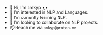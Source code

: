 - 👋 Hi, I’m amkyp  •͜ •
- 👀 I’m interested in NLP and Languages.
- 🌱 I’m currently learning NLP.
- 💞️ I’m looking to collaborate on NLP projects.
- 📫 Reach me via `amkyp@proton.me`

<!---
a is a ✨ special ✨ repository because its `README.md` (this file) appears on your GitHub profile.
You can click the Preview link to take a look at your changes.
--->
